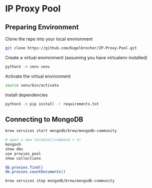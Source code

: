 # IP Proxy Pool


## Preparing Environment
Clone the repo into your local environment 
```bash
git clone https://github.com/Kugelbrecher/IP-Proxy-Pool.git
```

Create a virtual environment (assuming you have virtualenv installed)
```bash
python3 -m venv venv
```

Activate the virtual environment
```bash
source venv/bin/activate
```

Install dependencies
```bash
python3 -m pip install -r requirements.txt
```


## Connecting to MongoDB
```bash
brew services start mongodb/brew/mongodb-community

# open a new terminal(command + n)
mongosh
show dbs
use proxies_pool
show collections

db.proxies.find()
db.proxies.countDocuments() 

brew services stop mongodb/brew/mongodb-community
```
